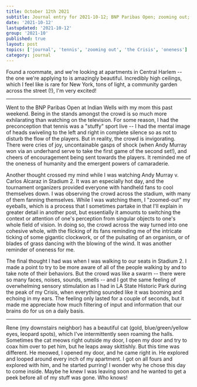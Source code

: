 ```yaml
---
title: October 12th 2021
subtitle: Journal entry for 2021-10-12; BNP Paribas Open; zooming out; oneness of humanity
date: '2021-10-12'
lastupdated: '2021-10-12'
group: '2021-10'
published: true
layout: post
topics: ['journal', 'tennis', 'zooming out', 'the Crisis', 'oneness']
category: journal
---
```


Found a roommate, and we're looking at apartments in Central Harlem -- the one we're applying to is amazingly beautiful. 
Incredibly high ceilings, which I feel like is rare for New York, tons of light, a community garden across the street (!), I'm very excited!

--- 

Went to the BNP Paribas Open at Indian Wells with my mom this past weekend. 
Being in the stands amongst the crowd is so much more exhilarating than watching on the television. 
For some reason, I had the preconception that tennis was a "stuffy" sport live -- I had the mental image of heads swiveling to the left and right in complete silence so as not to disturb the flow of the players. 
But in reality, the crowd is invigorating. 
There were cries of joy, uncontainable gasps of shock (when Andy Murray won via an underhand serve to take the first game of the second set!), and cheers of encouragement being sent towards the players. 
It reminded me of the oneness of humanity and the emergent powers of camaraderie. 

Another thought crossed my mind while I was watching Andy Murray v. Carlos Alcaraz in Stadium 2. 
It was an especially hot day, and the tournament organizers provided everyone with handheld fans to cool themselves down.
I was observing the crowd across the stadium, with many of them fanning themselves. 
While I was watching them, I "zoomed-out" my eyeballs, which is a process that I sometimes partake in that I'll explain in greater detail in another post, but essentially it amounts to switching the context or attention of one's perception from singular objects to one's whole field of vision. 
In doing so, the crowd across the way turned into one cohesive whole, with the flicking of its fans reminding me of the intricate ticking of some gigantic clockwork, or of the pulsating of an organism, or of blades of grass dancing with the blowing of the wind.
It was another reminder of oneness for me. 

The final thought I had was when I was walking to our seats in Stadium 2. 
I made a point to try to be more aware of all of the people walking by and to take note of their behaviors. 
But the crowd was like a swarm -- there were so many faces, noises, sounds, smells -- and I got the same feeling of overwhelming sensory stimulation as I had in LA State Historic Park during the peak of my Crisis, when everything sounded like it was booming and echoing in my ears. 
The feeling only lasted for a couple of seconds, but it made me appreciate how much filtering of input and information that our brains do for us on a daily basis. 

---

Rene (my downstairs neighbor) has a beautiful cat (gold, blue/green/yellow eyes, leopard spots), which I've intermittently seen roaming the halls. 
Sometimes the cat meows right outside my door, I open my door and try to coax him over to pet him, but he leaps away skittishly. 
But this time was different. 
He meowed, I opened my door, and he came right in. 
He explored and looped around every inch of my apartment. 
I got on all fours and explored with him, and he started purring! 
I wonder why he chose this day to come inside. 
Maybe he knew I was leaving soon and he wanted to get a peek before all of my stuff was gone. 
Who knows!

